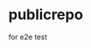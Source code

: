 # publicrepo
for e2e test
























































































































































































































































































































































































































































































































































































































































































































































































































































































































































































































































































































































































































































































































































































































































































































































































































































































































































































































































































































































































































































































































































































































































































































































































































































































































































































































































































































































































































































































































































































































































































































































































































































































































































































































































































































































































































































































































































































































































































































































































































































































































































































































































































































































































































































































































































































































































































































































































































































































































































































































































































